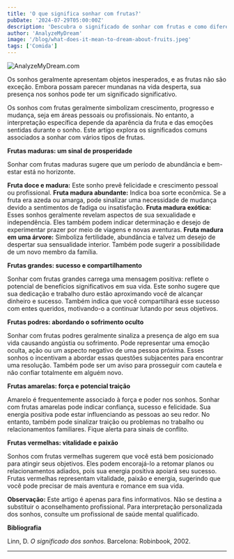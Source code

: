 ```yaml
---
title: 'O que significa sonhar com frutas?'
pubDate: '2024-07-29T05:00:00Z'
description: 'Descubra o significado de sonhar com frutas e como diferentes tipos de frutas podem refletir aspectos importantes da sua vida e emoções.'
author: 'AnalyzeMyDream'
image: '/blog/what-does-it-mean-to-dream-about-fruits.jpeg'
tags: ['Comida']
---
```


![AnalyzeMyDream.com](/blog/what-does-it-mean-to-dream-about-fruits.jpeg)


Os sonhos geralmente apresentam objetos inesperados, e as frutas não são exceção. Embora possam parecer mundanas na vida desperta, sua presença nos sonhos pode ter um significado significativo. 

Os sonhos com frutas geralmente simbolizam crescimento, progresso e mudança, seja em áreas pessoais ou profissionais. No entanto, a interpretação específica depende da aparência da fruta e das emoções sentidas durante o sonho. Este artigo explora os significados comuns associados a sonhar com vários tipos de frutas.

**Frutas maduras: um sinal de prosperidade**

Sonhar com frutas maduras sugere que um período de abundância e bem-estar está no horizonte. 

**Fruta doce e madura:** Este sonho prevê felicidade e crescimento pessoal ou profissional.
**Fruta madura abundante:** Indica boa sorte econômica. Se a fruta era azeda ou amarga, pode sinalizar uma necessidade de mudança devido a sentimentos de fadiga ou insatisfação.
**Fruta madura exótica:** Esses sonhos geralmente revelam aspectos de sua sexualidade e independência. Eles também podem indicar determinação e desejo de experimentar prazer por meio de viagens e novas aventuras.
**Fruta madura em uma árvore:** Simboliza fertilidade, abundância e talvez um desejo de despertar sua sensualidade interior. Também pode sugerir a possibilidade de um novo membro da família.

**Frutas grandes: sucesso e compartilhamento**

Sonhar com frutas grandes carrega uma mensagem positiva: reflete o potencial de benefícios significativos em sua vida. Este sonho sugere que sua dedicação e trabalho duro estão aproximando você de alcançar dinheiro e sucesso. Também indica que você compartilhará esse sucesso com entes queridos, motivando-o a continuar lutando por seus objetivos.

**Frutas podres: abordando o sofrimento oculto**

Sonhar com frutas podres geralmente sinaliza a presença de algo em sua vida causando angústia ou sofrimento. Pode representar uma emoção oculta, ação ou um aspecto negativo de uma pessoa próxima. Esses sonhos o incentivam a abordar essas questões subjacentes para encontrar uma resolução. Também pode ser um aviso para prosseguir com cautela e não confiar totalmente em alguém novo.

**Frutas amarelas: força e potencial traição**

Amarelo é frequentemente associado à força e poder nos sonhos. Sonhar com frutas amarelas pode indicar confiança, sucesso e felicidade. Sua energia positiva pode estar influenciando as pessoas ao seu redor. No entanto, também pode sinalizar traição ou problemas no trabalho ou relacionamentos familiares. Fique alerta para sinais de conflito.

**Frutas vermelhas: vitalidade e paixão**

Sonhos com frutas vermelhas sugerem que você está bem posicionado para atingir seus objetivos. Eles podem encorajá-lo a retomar planos ou relacionamentos adiados, pois sua energia positiva apoiará seu sucesso. Frutas vermelhas representam vitalidade, paixão e energia, sugerindo que você pode precisar de mais aventura e romance em sua vida.

**Observação:** Este artigo é apenas para fins informativos. Não se destina a substituir o aconselhamento profissional. Para interpretação personalizada dos sonhos, consulte um profissional de saúde mental qualificado.

**Bibliografia**

Linn, D. *O significado dos sonhos*. Barcelona: Robinbook, 2002.

---
